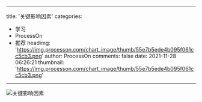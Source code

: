 
---
title: '关键影响因素'
categories: 
 - 学习
 - ProcessOn
 - 推荐
headimg: 'https://img.processon.com/chart_image/thumb/55e7b5ede4b095f061cc5cb3.png'
author: ProcessOn
comments: false
date: 2021-11-28 06:26:21
thumbnail: 'https://img.processon.com/chart_image/thumb/55e7b5ede4b095f061cc5cb3.png'
---

<div>   
<img class="thumb" alt="关键影响因素" src="https://img.processon.com/chart_image/thumb/55e7b5ede4b095f061cc5cb3.png" referrerpolicy="no-referrer">
<p></p>  
</div>
            